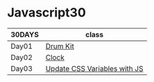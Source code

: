 # Javascript30
|30DAYS|class|
|----|----|
|Day01| [Drum Kit](https://jyun1desu.github.io/Javascript30/01JavaScript_Drum_Kit/index-START.html)|
|Day02| [Clock](https://jyun1desu.github.io/Javascript30/02JS_and_CSS_Clock/index.html)|
|Day03|[Update CSS Variables with JS](https://jyun1desu.github.io/Javascript30/03CSS_Variables/index.html)
